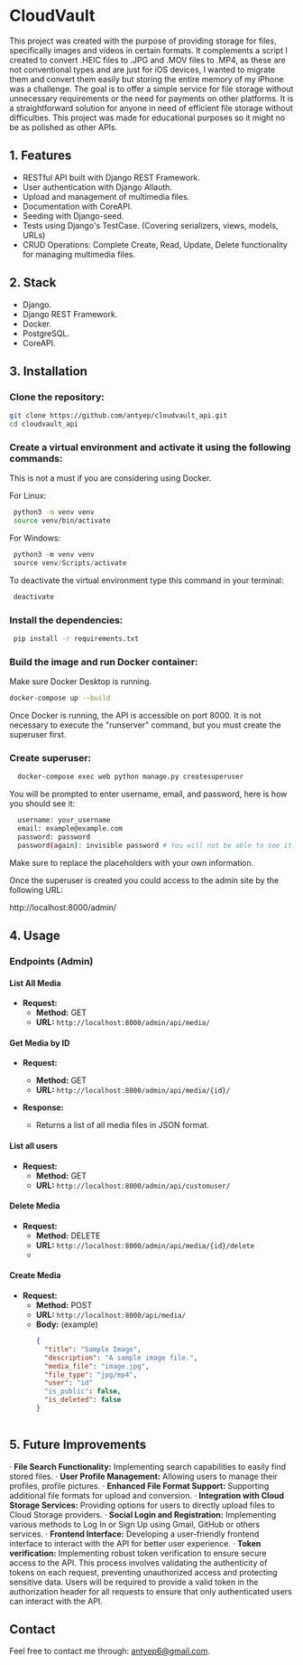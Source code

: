 # CloudVault


This project was created with the purpose of providing storage for files, specifically images and videos in certain formats. It complements a script I created to convert .HEIC files to .JPG and .MOV files to .MP4, as these are not conventional types and are just for iOS devices, I wanted to migrate them and convert them easily but storing the entire memory of my iPhone was a challenge. The goal is to offer a simple service for file storage without unnecessary requirements or the need for payments on other platforms. It is a straightforward solution for anyone in need of efficient file storage without difficulties. This project was made for educational purposes so it might no be as polished as other APIs.


## 1. Features

- RESTful API built with Django REST Framework.
- User authentication with Django Allauth.
- Upload and management of multimedia files.
- Documentation with CoreAPI.
- Seeding with Django-seed.
- Tests using Django's TestCase. (Covering serializers, views, models, URLs)
- CRUD Operations: Complete Create, Read, Update, Delete functionality for managing multimedia files.


## 2. Stack

- Django.
- Django REST Framework.
- Docker.
- PostgreSQL.
- CoreAPI.

## 3. Installation

### Clone the repository:

   ```bash
   git clone https://github.com/antyep/cloudvault_api.git
   cd cloudvault_api
  ```

### Create a virtual environment and activate it using the following commands:

This is not a must if you are considering using Docker.

For Linux:

   ```bash
    python3 -m venv venv
    source venv/bin/activate    
  ```
For Windows:

   ```PowerShell
    python3 -m venv venv
    source venv/Scripts/activate  
  ```

To deactivate the virtual environment type this command in your terminal:

   ```bash
    deactivate  
  ```

### Install the dependencies:

   ```bash
    pip install -r requirements.txt
  ```

### Build the image and run Docker container:

Make sure Docker Desktop is running.

   ```bash
   docker-compose up --build
  ```

Once Docker is running, the API is accessible on port 8000. It is not necessary to execute the "runserver" command, but you must create the superuser first.

### Create superuser:

  ```bash
    docker-compose exec web python manage.py createsuperuser
  ```

You will be prompted to enter username, email, and password, here is how you should see it:

  ```bash
    username: your_username
    email: example@example.com
    password: password
    password(again): invisible password # You will not be able to see it.
  ```

Make sure to replace the placeholders with your own information.

Once the superuser is created you could access to the admin site by the following URL:

http://localhost:8000/admin/

## 4. Usage

### Endpoints (Admin)

#### List All Media

- __Request:__
  - __Method:__ GET
  - __URL:__ `http://localhost:8000/admin/api/media/`
 
#### Get Media by ID

- __Request:__
  - __Method:__ GET
  - __URL:__ `http://localhost:8000/admin/api/media/{id}/`

- __Response:__
  - Returns a list of all media files in JSON format.

#### List all users

- __Request:__
  - __Method:__ GET
  - __URL:__ `http://localhost:8000/admin/api/customuser/`

#### Delete Media

- __Request:__
  - __Method:__ DELETE
  - __URL:__ `http://localhost:8000/admin/api/media/{id}/delete`
  - 

#### Create Media

- __Request:__
  - __Method:__ POST
  - __URL:__ `http://localhost:8000/api/media/`
  - __Body:__ (example)
    ```json
    {
      "title": "Sample Image",
      "description": "A sample image file.",
      "media_file": "image.jpg",
      "file_type": "jpg/mp4",
      "user": "id"
      "is_public": false,
      "is_deleted": false
    }
   

## 5. Future Improvements

· __File Search Functionality:__ Implementing search capabilities to easily find stored files. </b>
· __User Profile Management:__ Allowing users to manage their profiles, profile pictures. </b>
· __Enhanced File Format Support:__ Supporting additional file formats for upload and conversion. </b>
· __Integration with Cloud Storage Services:__ Providing options for users to directly upload files to Cloud Storage providers. </b>
· __Social Login and Registration:__ Implementing various methods to Log In or Sign Up using Gmail, GitHub or others services. </b>
· __Frontend Interface:__ Developing a user-friendly frontend interface to interact with the API for better user experience. </b>
· __Token verification:__ Implementing robust token verification to ensure secure access to the API. This process involves validating the authenticity of tokens on each request, preventing unauthorized access and protecting sensitive data. Users will be required to provide a valid token in the authorization header for all requests to ensure that only authenticated users can interact with the API.


## Contact

Feel free to contact me through: antyep6@gmail.com.


